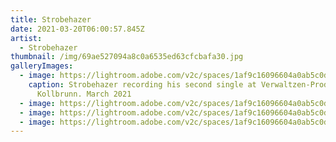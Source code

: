 ```yaml
---
title: Strobehazer
date: 2021-03-20T06:00:57.845Z
artist:
  - Strobehazer
thumbnail: /img/69ae527094a8c0a6535ed63cfcbafa30.jpg
galleryImages:
  - image: https://lightroom.adobe.com/v2c/spaces/1af9c16096604a0ab5c0ded15fda07dd/assets/8a27f714f29e0f78ba383ebd5900806b/revisions/0290e74d668641ca8db703fc879b6338/renditions/62ac22ba8fd933d826026f4276aaaea6
    caption: Strobehazer recording his second single at Verwaltzen-Productions,
      Kollbrunn. March 2021
  - image: https://lightroom.adobe.com/v2c/spaces/1af9c16096604a0ab5c0ded15fda07dd/assets/242aeae2b0ac9b2940a4c573615f7e2e/revisions/cfafcb7a1a3c43bca1ae67d3b13e49ae/renditions/3931a5ca072a52559deb7decde81bf50
  - image: https://lightroom.adobe.com/v2c/spaces/1af9c16096604a0ab5c0ded15fda07dd/assets/2e838a94f431012eaee39b071404d980/revisions/54acb3b7ac0c41ad8dd0e894ad4696ed/renditions/ef90f49ff6e3ecb5834c007bc9a6203f
  - image: https://lightroom.adobe.com/v2c/spaces/1af9c16096604a0ab5c0ded15fda07dd/assets/ecc24e8420154aa595b3504ff9620145/revisions/755de2d420ac4634abf1821019753c04/renditions/6871e22e40acada6e9c978bbeba96c6e
---
```

